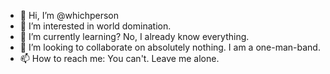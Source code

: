 - 👋 Hi, I’m @whichperson
- 👀 I’m interested in world domination.
- 🌱 I’m currently learning? No, I already know everything. 
- 💞️ I’m looking to collaborate on absolutely nothing. I am a one-man-band.
- 📫 How to reach me: You can't. Leave me alone.
